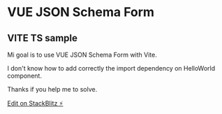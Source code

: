 # VUE JSON Schema Form 
## VITE TS sample

Mi goal is to use VUE JSON Schema Form with Vite.

I don't know how to add correctly the import dependency on HelloWorld component.

Thanks if you help me to solve.

[Edit on StackBlitz ⚡️](https://stackblitz.com/edit/vitejs-vite-vbggps)